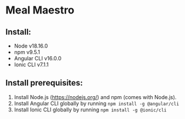 # Meal Maestro
## Install:
- Node v18.16.0
- npm v9.5.1
- Angular CLI v16.0.0
- Ionic CLI v7.1.1

## Install prerequisites:

1. Install Node.js (https://nodejs.org/) and npm (comes with Node.js).
2. Install Angular CLI globally by running `npm install -g @angular/cli`
3. Install Ionic CLI globally by running `npm install -g @ionic/cli`
